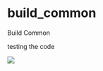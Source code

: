 # build_common
Build Common



testing the code


<a href='http://localhost:8080/job/pipeline/'><img src='https://s3.amazonaws.com/jenkins-github-badge/job/build_common/master/passing.svg'></a>